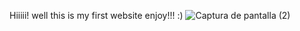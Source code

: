 Hiiiii! well this is my first website enjoy!!! :)
![Captura de pantalla (2)](https://user-images.githubusercontent.com/97070234/150617884-d71b0620-0606-4af8-b4e5-4578688b9c05.png)
